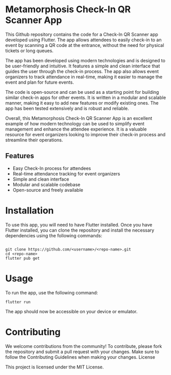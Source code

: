 # Metamorphosis Check-In QR Scanner App

This Github repository contains the code for a Check-In QR Scanner app developed using Flutter. The app allows attendees to easily check-in to an event by scanning a QR code at the entrance, without the need for physical tickets or long queues.

The app has been developed using modern technologies and is designed to be user-friendly and intuitive. It features a simple and clean interface that guides the user through the check-in process. The app also allows event organizers to track attendance in real-time, making it easier to manage the event and plan for future events.

The code is open-source and can be used as a starting point for building similar check-in apps for other events. It is written in a modular and scalable manner, making it easy to add new features or modify existing ones. The app has been tested extensively and is robust and reliable.

Overall, this Metamorphosis Check-In QR Scanner App is an excellent example of how modern technology can be used to simplify event management and enhance the attendee experience. It is a valuable resource for event organizers looking to improve their check-in process and streamline their operations.

## Features

   - Easy Check-In process for attendees
   - Real-time attendance tracking for event organizers
   - Simple and clean interface
   - Modular and scalable codebase
   - Open-source and freely available

# Installation

To use this app, you will need to have Flutter installed. Once you have Flutter installed, you can clone the repository and install the necessary dependencies using the following commands:

```

git clone https://github.com/<username>/<repo-name>.git
cd <repo-name>
flutter pub get
```

# Usage

To run the app, use the following command:

```
flutter run
```

The app should now be accessible on your device or emulator.

# Contributing

We welcome contributions from the community! To contribute, please fork the repository and submit a pull request with your changes. Make sure to follow the Contributing Guidelines when making your changes.
License

This project is licensed under the MIT License.
